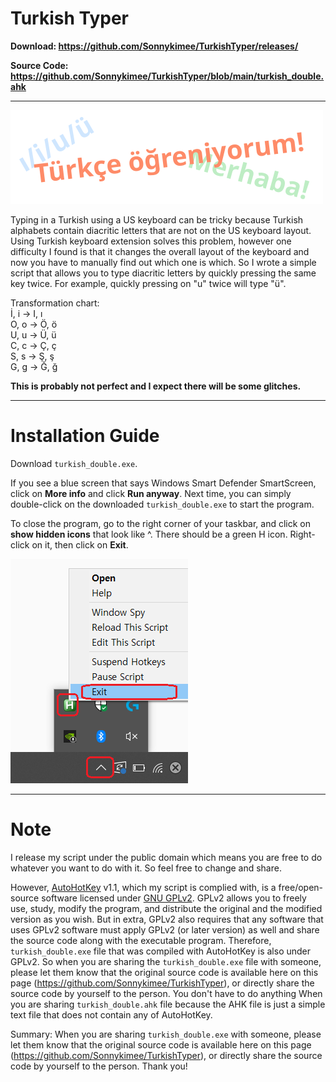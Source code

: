 # Turkish Typer
**Download: https://github.com/Sonnykimee/TurkishTyper/releases/**

**Source Code: https://github.com/Sonnykimee/TurkishTyper/blob/main/turkish_double.ahk**

---

<img src="images\title.png">

Typing in a Turkish using a US keyboard can be tricky because Turkish alphabets contain diacritic letters that are not on the US keyboard layout. Using Turkish keyboard extension solves this problem, however one difficulty I found is that it changes the overall layout of the keyboard and now you have to manually find out which one is which. So I wrote a simple script that allows you to type diacritic letters by quickly pressing the same key twice. For example, quickly pressing on "u" twice will type "ü".

Transformation chart:<br>
İ, i -> I, ı<br>
O, o -> Ö, ö<br>
U, u -> Ü, ü<br>
C, c -> Ç, ç<br>
S, s -> Ş, ş<br>
G, g -> Ğ, ğ<br>

**This is probably not perfect and I expect there will be some glitches.**

---

# Installation Guide
Download `turkish_double.exe`.

If you see a blue screen that says Windows Smart Defender SmartScreen, click on **More info** and click **Run anyway**. Next time, you can simply double-click on the downloaded `turkish_double.exe` to start the program.

To close the program, go to the right corner of your taskbar, and click on **show hidden icons** that look like ^. There should be a green H icon. Right-click on it, then click on **Exit**.

<img src="images/exit.png">

---

# Note
I release my script under the public domain which means you are free to do whatever you want to do with it. So feel free to change and share.

However, [AutoHotKey](https://www.autohotkey.com/) v1.1, which my script is complied with, is a free/open-source software licensed under [GNU GPLv2](https://www.gnu.org/licenses/old-licenses/gpl-2.0.en.html). GPLv2 allows you to freely use, study, modify the program, and distribute the original and the modified version as you wish. But in extra, GPLv2 also requires that any software that uses GPLv2 software must apply GPLv2 (or later version) as well and share the source code along with the executable program. Therefore, `turkish_double.exe` file that was compiled with AutoHotKey is also under GPLv2. So when you are sharing the `turkish_double.exe` file with someone, please let them know that the original source code is available here on this page (https://github.com/Sonnykimee/TurkishTyper), or directly share the source code by yourself to the person. You don't have to do anything When you are sharing `turkish_double.ahk` file because the AHK file is just a simple text file that does not contain any of AutoHotKey.

Summary: When you are sharing `turkish_double.exe` with someone, please let them know that the original source code is available here on this page (https://github.com/Sonnykimee/TurkishTyper), or directly share the source code by yourself to the person. Thank you!
